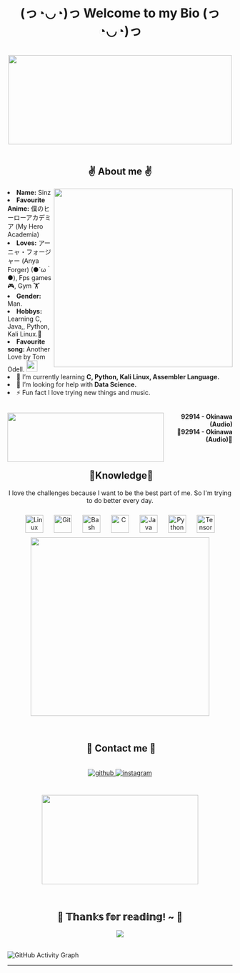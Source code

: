 <h1 align="center">(っ◔◡◔)っ Welcome to my Bio (っ◔◡◔)っ </h1>
<body>
<br>
<div align="center">
<img src="https://c.tenor.com/eSFzJJh0T9IAAAAC/idolish7-i7.gif" width="500" height = "200">
</div>
<br>


<h2 align="center"> ✌ About me ✌ </h2>
<div>
<img src="https://c.tenor.com/OHbP43mQJh4AAAAC/free-natsuya.gifv" align="right" width="400" >
<li>
<b>Name:</b> Sinz</li>
<li>
<b>Favourite Anime:</b> 僕のヒーローアカデミア (My Hero Academia)
</li>
<li>
<b>Loves:</b> アーニャ・フォージャー (Anya Forger) (●´ω｀●), Fps games 🎮, Gym 🏋️‍
</li>
<li>
<b>Gender:</b> Man.
</li>
<li>
<b>Hobbys:</b> Learning C, Java,, Python, Kali Linux.🐉
</li>
<li>
<b>Favourite song:</b> Another Love by Tom Odell.  <img src ="https://upload.wikimedia.org/wikipedia/commons/7/74/Spotify_App_Logo.svg" width="25px"/>
</li>

<li>🌱 I’m currently learning <b>C, Python, Kali Linux, Assembler Language.</b>

<li>🤝 I’m looking for help with <b>Data Science.</b>

<li>⚡ Fun fact </b>I love trying new things and music.</b>
</li>


<br>

<p align="right"><a href = "https://www.youtube.com/watch?v=KzHOPckFmwc"><img src = "https://image.bugsm.co.kr/album/images/500/201479/20147936.jpg" width = "350" height="110" align = "left"/></a><b>92914 - Okinawa (Audio)<br>
                  🎵92914 - Okinawa (Audio)🎵</b></p>

</div>
<br>


<div>
<h2 align="center"> 🔎Knowledge📖 </h2>
</div>
<div align = "center">
<p align = "center">I love the challenges because I want to be the best part of me. So I'm trying to do better every day. <br></p>
<p align = "center">
<img style="margin: 10px" src="https://profilinator.rishav.dev/skills-assets/linux-original.svg" alt="Linux" height="40" />  
<img style="margin: 10px" src="https://profilinator.rishav.dev/skills-assets/git-scm-icon.svg" alt="Git" height="40" />  
<img style="margin: 10px" src="https://profilinator.rishav.dev/skills-assets/gnu_bash-icon.svg" alt="Bash" height="40" />  
<img style="margin: 10px" src="https://profilinator.rishav.dev/skills-assets/c-original.svg" alt="C" height="40" />  
<img style="margin: 10px" src="https://profilinator.rishav.dev/skills-assets/java-original-wordmark.svg" alt="Java" height="40" />  
<img style="margin: 10px" src="https://profilinator.rishav.dev/skills-assets/python-original.svg" alt="Python" height="40" />  
<img style="margin: 10px" src="https://profilinator.rishav.dev/skills-assets/tensorflow-icon.svg" alt="TensorFlow" height="40" /> 
 <br><img src = "https://c.tenor.com/GkYhGt8XF1kAAAAC/gon-and-killua-hxh.gif" width ="400"/>
</div>



<br>

<h2 align ="center"> 📝 Contact me 📝</h2>
<br> 
<div align="center">
<a href="https://github.com/Sinz-onit" target="_blank">
<img src=https://img.shields.io/badge/github-%2324292e.svg?&style=for-the-badge&logo=github&logoColor=white alt=github style="margin-bottom: 5px;" />
</a>
<a href="https://www.instagram.com/__.dlghwns/" target="_blank">
<img src=https://img.shields.io/badge/instagram-99acee.svg?&style=for-the-badge&logo=instagram&logoColor=red alt=instagram style="margin-bottom: 10px;" />
</a>

<br><img src = "https://c.tenor.com/hd8ist3bcakAAAAd/spy-family-anya-anya-blame.gif" width = "350" height = "200"/>
</div>  


</div>  
<br>
<div>
<h2 align="center"> 💖 𝕋𝕙𝕒𝕟𝕜𝕤 𝕗𝕠𝕣 𝕣𝕖𝕒𝕕𝕚𝕟𝕘! ~ 💖</h2>
<div align="center">
<img src="https://c.tenor.com/hqEOPg9ZTOgAAAAC/thanks-anime.gif">
</div>

<br>

![GitHub Activity Graph](https://activity-graph.herokuapp.com/graph?username=Sinz-onit&bg_color=fffbdb&color=ff9494&line=6c0eb9&point=fcfcfc&area=true&hide_border=true) 
 
<hr>
